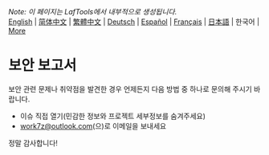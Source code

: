 <i>Note: 이 페이지는 LafTools에서 내부적으로 생성됩니다.</i> <br/> [English](/docs/en_US)  |  [简体中文](/docs/zh_CN)  |  [繁體中文](/docs/zh_HK)  |  [Deutsch](/docs/de)  |  [Español](/docs/es)  |  [Français](/docs/fr)  |  [日本語](/docs/ja)  |  한국어 | [More](/docs/) <br/>

# 보안 보고서

보안 관련 문제나 취약점을 발견한 경우 언제든지 다음 방법 중 하나로 문의해 주시기 바랍니다.

- 이슈 직접 열기(민감한 정보와 프로젝트 세부정보를 숨겨주세요)
- work7z@outlook.com(으)로 이메일을 보내세요

정말 감사합니다!
